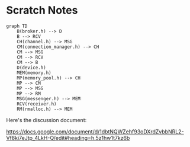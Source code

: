 # Scratch Notes

```mermaid
graph TD
    B(broker.h) --> D
    B --> RCV
    CH(channel.h) --> MSG
    CM(connection_manager.h) --> CH
    CM --> MSG
    CM --> RCV
    CM --> B
    D(device.h)
    MEM(memory.h)
    MP(memory_pool.h) --> CH
    MP --> CM
    MP --> MSG
    MP --> RM
    MSG(messenger.h) --> MEM
    RCV(receiver.h)
    RM(rmalloc.h) --> MEM
```

Here's the discussion document:

<https://docs.google.com/document/d/1dbtNQWZehf93oDXrdZvbbNRL2-Vf8ki7eJtp_4LkH-Q/edit#heading=h.5z1hw1t7kz6b>
